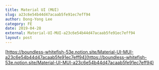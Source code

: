 ```yaml
---
title: Material UI (MUI)
slug: a23c6e54b44d47acaab5fe91ec7eff94
author: Dong-Yong Lee
category: FE
date: 2019-04-28
external: Material-UI-MUI-a23c6e54b44d47acaab5fe91ec7eff94
layout: post
---
```


[https://boundless-whitefish-53e.notion.site/Material-UI-MUI-a23c6e54b44d47acaab5fe91ec7eff94](https://boundless-whitefish-53e.notion.site/Material-UI-MUI-a23c6e54b44d47acaab5fe91ec7eff94)